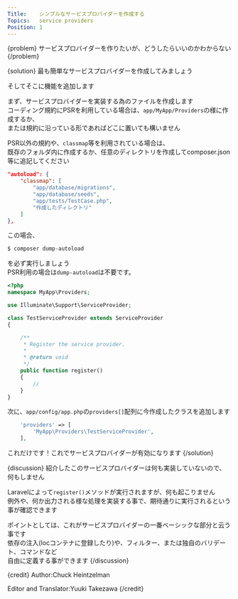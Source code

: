 ```yaml
---
Title:    シンプルなサービスプロバイダーを作成する
Topics:   service providers
Position: 1
---
```


{problem}
サービスプロバイダーを作りたいが、どうしたらいいのかわからない
{/problem}

{solution}
最も簡単なサービスプロバイダーを作成してみましょう  

そしてそこに機能を追加します

まず、サービスプロバイダーを実装する為のファイルを作成します  
コーディング規約にPSRを利用している場合は、`app/MyApp/Providers`の様に作成するか、  
または規約に沿っている形であればどこに置いても構いません

PSR以外の規約や、`classmap`等を利用されている場合は、  
既存のフォルダ内に作成するか、任意のディレクトリを作成してcomposer.json等に追記してください

```json
"autoload": {
    "classmap": [
        "app/database/migrations",
        "app/database/seeds",
        "app/tests/TestCase.php",
        "作成したディレクトリ"
	]
},
```

この場合、

```bash
$ composer dump-autoload
```

を必ず実行しましょう  
PSR利用の場合は`dump-autoload`は不要です。

```php
<?php
namespace MyApp\Providers;

use Illuminate\Support\ServiceProvider;

class TestServiceProvider extends ServiceProvider
{

    /**
     * Register the service provider.
     *
     * @return void
     */
    public function register()
    {
        //
    }
}

```
次に、`app/config/app.php`の`providers[]`配列に今作成したクラスを追加します

```php
    'providers' => [
        'MyApp\Providers\TestServiceProvider',
    ],
```

これだけです！これでサービスプロバイダーが有効になります
{/solution}

{discussion}
紹介したこのサービスプロバイダーは何も実装していないので、何もしません

Laravelによって`register()`メソッドが実行されますが、何も起こりません  
例外や、何か出力される様な処理を実装する事で、期待通りに実行されるという事が確認できます

ポイントとしては、これがサービスプロバイダーの一番ベーシックな部分と云う事です  
依存の注入(Iocコンテナに登録したり)や、フィルター、または独自のバリデート、コマンドなど  
自由に定義する事ができます
{/discussion}

{credit}
Author:Chuck Heintzelman

Editor and Translator:Yuuki Takezawa
{/credit}
